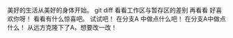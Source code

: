 美好的生活从美好的身体开始。
git diff
看看工作区与暂存区的差别
再看看
好喜欢你呀！
看看有什么惊喜吧。
试试吧！
在分支A 中做点什么吧！
在分支A中做点什么！
从远方克隆下了A，想要改一改！